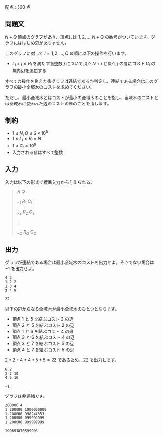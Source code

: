 配点 : $500$ 点

## 問題文

$N + Q$ 頂点のグラフがあり、頂点には $1, 2, \ldots, N + Q$ の番号がついています。グラフにははじめ辺がありません。

このグラフに対して $i = 1, 2, \ldots, Q$ の順に以下の操作を行います。

- $L_i \leq j \leq R_i$ を満たす各整数 $j$ について頂点 $N + i$ と頂点 $j$ の間にコスト $C_i$ の無向辺を追加する

すべての操作を終えた後グラフは連結であるか判定し、連結である場合はこのグラフの最小全域木のコストを求めてください。

ただし、最小全域木とはコストが最小の全域木のことを指し、全域木のコストとは全域木に使われた辺のコストの和のことを指します。

## 制約

- $1 \leq N, Q \leq 2 \times 10^5$
- $1 \leq L_i \leq R_i \leq N$
- $1 \leq C_i \leq 10^9$
- 入力される値はすべて整数

## 入力

入力は以下の形式で標準入力から与えられる。

> $N$ $Q$
> 
> $L_1$ $R_1$ $C_1$
> 
> $L_2$ $R_2$ $C_2$
> 
> $\vdots$
> 
> $L_Q$ $R_Q$ $C_Q$

## 出力

グラフが連結である場合は最小全域木のコストを出力せよ。そうでない場合は $-1$ を出力せよ。

```input1
4 3
1 2 2
1 3 4
2 4 5
```

```output1
22
```

以下の辺からなる全域木が最小全域木のひとつとなります。

- 頂点 $1$ と $5$ を結ぶコスト $2$ の辺
- 頂点 $2$ と $5$ を結ぶコスト $2$ の辺
- 頂点 $1$ と $6$ を結ぶコスト $4$ の辺
- 頂点 $3$ と $6$ を結ぶコスト $4$ の辺
- 頂点 $3$ と $7$ を結ぶコスト $5$ の辺
- 頂点 $4$ と $7$ を結ぶコスト $5$ の辺

$2 + 2 + 4 + 4 + 5 + 5 = 22$ であるため、$22$ を出力します。

```input2
6 2
1 2 10
4 6 10
```

```output2
-1
```

グラフは非連結です。

```input3
200000 4
1 200000 1000000000
1 200000 998244353
1 200000 999999999
1 200000 999999999
```

```output3
199651870599998
```